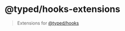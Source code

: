 # @typed/hooks-extensions

> Extensions for [@typed/hooks](https://github.com/TylorS/typed-prelude/tree/master/packages/hooks)


